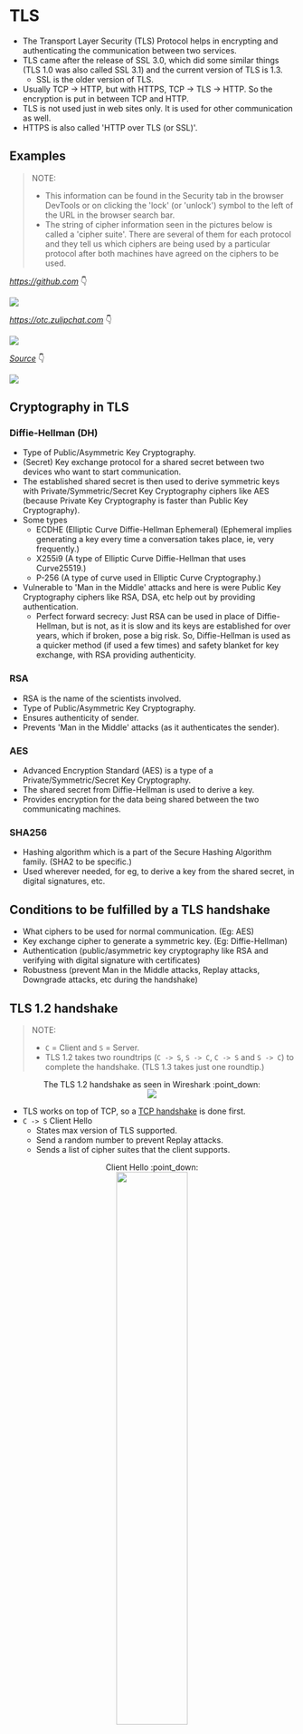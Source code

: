 # TLS

- The Transport Layer Security (TLS) Protocol helps in encrypting and authenticating the communication between two services.
- TLS came after the release of SSL 3.0, which did some similar things (TLS 1.0 was also called SSL 3.1) and the current version of TLS is 1.3.
  - SSL is the older version of TLS.
- Usually TCP -> HTTP, but with HTTPS, TCP -> TLS -> HTTP. So the encryption is put in between TCP and HTTP.
- TLS is not used just in web sites only. It is used for other communication as well.
- HTTPS is also called 'HTTP over TLS (or SSL)'.


## Examples

> NOTE:
> - This information can be found in the Security tab in the browser DevTools or on clicking the 'lock' (or 'unlock') symbol to the left of the URL in the browser search bar.
> - The string of cipher information seen in the pictures below is called a 'cipher suite'. There are several of them for each protocol and they tell us which ciphers are being used by a particular protocol after both machines have agreed on the ciphers to be used.

*https://github.com* :point_down:

![](https://user-images.githubusercontent.com/50140864/102624600-3c5d0500-416a-11eb-9893-0b7ea946c2ba.png)

*https://otc.zulipchat.com* :point_down:

![](https://user-images.githubusercontent.com/50140864/102624926-bc836a80-416a-11eb-9a12-237e2af7a694.png)

[*Source*](https://youtu.be/86cQJ0MMses?t=65) :point_down:

![](https://user-images.githubusercontent.com/50140864/102624503-1cc5dc80-416a-11eb-8240-0a5219c2bc2b.png)


## Cryptography in TLS

### Diffie-Hellman (DH)

- Type of Public/Asymmetric Key Cryptography.
- (Secret) Key exchange protocol for a shared secret between two devices who want to start communication.
- The established shared secret is then used to derive symmetric keys with Private/Symmetric/Secret Key Cryptography ciphers like AES (because Private Key Cryptography is faster than Public Key Cryptography).
- Some types
  - ECDHE (Elliptic Curve Diffie-Hellman Ephemeral) (Ephemeral implies generating a key every time a conversation takes place, ie, very frequently.)
  - X255i9 (A type of Elliptic Curve Diffie-Hellman that uses Curve25519.)
  - P-256 (A type of curve used in Elliptic Curve Cryptography.)
- Vulnerable to 'Man in the Middle' attacks and here is were Public Key Cryptography ciphers like RSA, DSA, etc help out by providing authentication.
  - Perfect forward secrecy: Just RSA can be used in place of Diffie-Hellman, but is not, as it is slow and its keys are established for over years, which if broken, pose a big risk. So, Diffie-Hellman is used as a quicker method (if used a few times) and safety blanket for key exchange, with RSA providing authenticity.

### RSA

- RSA is the name of the scientists involved.
- Type of Public/Asymmetric Key Cryptography.
- Ensures authenticity of sender.
- Prevents 'Man in the Middle' attacks (as it authenticates the sender).

### AES

- Advanced Encryption Standard (AES) is a type of a Private/Symmetric/Secret Key Cryptography.
- The shared secret from Diffie-Hellman is used to derive a key.
- Provides encryption for the data being shared between the two communicating machines.

### SHA256

- Hashing algorithm which is a part of the Secure Hashing Algorithm family. (SHA2 to be specific.)
- Used wherever needed, for eg, to derive a key from the shared secret, in digital signatures, etc.


## Conditions to be fulfilled by a TLS handshake

- What ciphers to be used for normal communication. (Eg: AES)
- Key exchange cipher to generate a symmetric key. (Eg: Diffie-Hellman)
- Authentication (public/asymmetric key cryptography like RSA and verifying with digital signature with certificates)
- Robustness (prevent Man in the Middle attacks, Replay attacks, Downgrade attacks, etc during the handshake)


## TLS 1.2 handshake

> NOTE:
> - `C` = Client and `S` = Server.
> - TLS 1.2 takes two roundtrips (`C -> S`, `S -> C`, `C -> S` and `S -> C`) to complete the handshake. (TLS 1.3 takes just one roundtip.)

<p align="center">
  The TLS 1.2 handshake as seen in Wireshark :point_down:
  <br />
  <img src="https://user-images.githubusercontent.com/50140864/102719477-68b48500-4314-11eb-9631-e2806662900d.png" />
</p>

- TLS works on top of TCP, so a [TCP handshake](https://www.youtube.com/watch?v=bW_BILl7n0Y) is done first.
- `C -> S` Client Hello
  - States max version of TLS supported.
  - Send a random number to prevent Replay attacks.
  - Sends a list of cipher suites that the client supports.

<p align="center">
  Client Hello :point_down:
  <br />
  <img src="https://user-images.githubusercontent.com/50140864/102721208-71f71f00-431f-11eb-9be9-2d3304b925ee.png" width="50%" />
  <br />
  <br />
  Contents of 'Random' :point_down:
  <br />
  <img src="https://user-images.githubusercontent.com/50140864/102721273-c8645d80-431f-11eb-9a74-09c849a63c36.png" width="60%" />
</p>

- `S -> C` Server Hello
  - Choose TLS version and cipher suite.
  - Send random number again.
  - Send a certificate (with the public key of the server attached to it.)
  - Server Key Exchange message (DH)
    - It sends params for the Diffie-Hellman (DH) key exchange. (The generator and the huge prime number.)
    - It sends it's generated public part of the key exchange process.
    - Digital signature (a hashed value of some of the previous messages signed by the private key of the server). RSA is used here.
    - Send 'Server Hello Done'.

<p align="center">
  Server Hello :point_down:
  <br />
  <img src="https://user-images.githubusercontent.com/50140864/102721373-66582800-4320-11eb-93c7-42dcff85e0c1.png" width="50%" />
  <br />
  <br />
  Server Key Exchange :point_down:
  <br />
  <img src="https://user-images.githubusercontent.com/50140864/102721626-ef239380-4321-11eb-91b7-b0b8da838157.png" width="50%" />
  <br />
  <br />
  Server Key Exchange (contd) :point_down:
  <br />
  <img src="https://user-images.githubusercontent.com/50140864/102721653-24c87c80-4322-11eb-8147-3795b2b13d9f.png" width="50%" />
  <br />
  Server Hello Done :point_up:
</p>

- `C -> S` Client Key Exchange message (DH)
  - It sends it's generated public part of the key exchange process.
  - Side note: Both the server and client can now form the pre-master secret by completing the Diffie-Hellman process and then combine them with the random numbers sent in the above messages to make the master secret.
  - Change Cipher Spec message. (Says that it is ready to begin encryption.)
  - Finished message (Contains an encrypted summary of all the messages so far.)

<p align="center">
  Client Key Exchange :point_down:
  <br />
  <img src="https://user-images.githubusercontent.com/50140864/102721728-aa4c2c80-4322-11eb-9ea3-21b975a40ad4.png" width="50%" />
  <br />
  <br />
  Change Cipher Spec :point_down:
  <br />
  <img src="https://user-images.githubusercontent.com/50140864/102721900-9b19ae80-4323-11eb-92d7-bcc0801cd64d.png" width="50%" />
  <br />
  <br />
  Finished :point_down:
  <br />
  <img src="https://user-images.githubusercontent.com/50140864/102721928-c9978980-4323-11eb-8990-d2e714f83f5b.png" width="50%" />
</p>

- `S -> C` Change Cipher Spec message
  - Finished message (Contains an encrypted summary of all the messages so far.)
  - Side note: Only if the two finished messages match, will the handshake succeed. This prevents any Man in the Middle attacks.

<p align="center">
  Change Cipher Spec :point_down:
  <br />
  <img src="https://user-images.githubusercontent.com/50140864/102721900-9b19ae80-4323-11eb-92d7-bcc0801cd64d.png" width="50%" />
  <br />
  <br />
  Finished :point_down:
  <br />
  <img src="https://user-images.githubusercontent.com/50140864/102721928-c9978980-4323-11eb-8990-d2e714f83f5b.png" width="50%" />
</p>

- The handshake is complete. The application data is encrypted using the Private/Symmetric/Secret Key Cryptography cipher mentioned in the **chosen** cipher suite (Eg: AES) and both machines can now communicate with encryption and authenticity.
 
 <p align="center">
  An overview of the TLS 1.2 handshake :point_down:
  <br />
  <img src="https://user-images.githubusercontent.com/50140864/102719277-30607700-4313-11eb-874f-70523df03e0f.png" width="50%" />
</p>


## Resources

- TLS
  - [TLS Intro](https://www.youtube.com/watch?v=0TLDTodL7Lc)
  - [TLS Handshake](https://www.youtube.com/watch?v=86cQJ0MMses)
  - [Wiresharking TLS](https://www.youtube.com/watch?v=06Kq50P01sI)
  - [TLS playlist by Hussein Nasser](https://www.youtube.com/playlist?list=PLQnljOFTspQW4yHuqp_Opv853-G_wAiH-)
- Diffie-Hellman
  - [End to End Excryption (E2EE)](https://www.youtube.com/watch?v=jkV1KEJGKRA)
  - [Secret Key Exchange (Diffie-Hellman)](https://www.youtube.com/watch?v=NmM9HA2MQGI)
  - [Diffie-Hellman - the Mathematics bit](https://www.youtube.com/watch?v=Yjrfm_oRO0w)
  - [Key Exchange Problems](https://www.youtube.com/watch?v=vsXMMT2CqqE) (includes explanation on RSA)
  - [Elliptic Curves](https://www.youtube.com/watch?v=NF1pwjL9-DE)
  - [Elliptic Curve Back Door](https://www.youtube.com/watch?v=nybVFJVXbww)
- AES
  - [SP Networks](https://www.youtube.com/watch?v=DLjzI5dX8jc)
  - [Rinjdael algorithm](https://www.youtube.com/watch?v=VYech-c5Dic) (the base of AES)
  - [AES Explained](https://www.youtube.com/watch?v=O4xNJsjtN6E)
  - [128 Bit or 256 Bit Encryption?](https://www.youtube.com/watch?v=pgzWxOtk1zg)
- Hashing
  - [Hashing Algorithms and Security](https://www.youtube.com/watch?v=b4b8ktEV4Bg)
  - [SHA](https://www.youtube.com/watch?v=DMtFhACPnTY)
  - [SHA1 Problems](https://www.youtube.com/watch?v=f8ZP_1K2Y-U)
- Digital signatures and certificates
  - [What are Digital Signatures?](https://www.youtube.com/watch?v=s22eJ1eVLTU)
  - [SSL/TLS Certificates](https://www.youtube.com/watch?v=r1nJT63BFQ0)
  - [Shared vs Private Certificates](https://www.ssldragon.com/blog/difference-between-shared-and-private-ssl-certificates/)
- Picture sources
  - [RFC 5246: The Transport Layer Security (TLS) Protocol Version 1.2](https://tools.ietf.org/html/rfc5246)
  - [Dissecting TLS Using Wireshark](https://blog.catchpoint.com/2017/05/12/dissecting-tls-using-wireshark/)
  - [SSL/TLS Handshake Explained With Wireshark Screenshot](https://www.linuxbabe.com/security/ssltls-handshake-process-explained-with-wireshark-screenshot)
